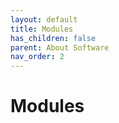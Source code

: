 ```yaml
---
layout: default
title: Modules
has_children: false
parent: About Software
nav_order: 2
---
```


# Modules